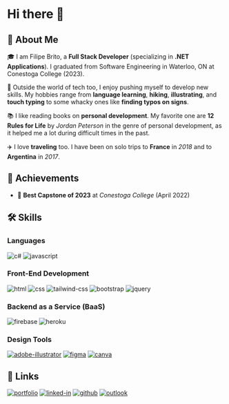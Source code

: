 # Hi there 👋

## 🚀 About Me

🎓 I am Filipe Brito, a **Full Stack Developer** (specializing in **.NET Applications**). I graduated from Software Engineering in Waterloo, ON at Conestoga College (2023).

🎸 Outside the world of tech too, I enjoy pushing myself to develop new skills. My hobbies range from **language learning**, **hiking**, **illustrating**, and **touch typing** to some whacky ones like **finding typos on signs**.

📚 I like reading books on **personal development**. My favorite one are **12 Rules for Life** by _Jordan Peterson_ in the genre of personal development, as it helped me a lot during difficult times in the past.

✈️ I love **traveling** too. I have been on solo trips to **France** in _2018_ and to **Argentina** in _2017_.

## 🏅 Achievements

-   📝 **Best Capstone of 2023** at _Conestoga College_ (April 2022)

## 🛠️ Skills

### Languages

![c#](https://img.shields.io/badge/.NET-3178C6?style=for-the-badge&logo=.net)
![javascript](https://img.shields.io/badge/JavaScript-323330?style=for-the-badge&logo=javascript&logoColor=F7DF1E)

### Front-End Development

![html](https://img.shields.io/badge/HTML5-E34F26?style=for-the-badge&logo=html5&logoColor=white)
![css](https://img.shields.io/badge/CSS3-1572B6?style=for-the-badge&logo=css3&logoColor=white)
![tailwind-css](https://img.shields.io/badge/tailwind_css-06B6D4?style=for-the-badge&logo=tailwind-css&logoColor=white)
![bootstrap](https://img.shields.io/badge/Bootstrap-563D7C?style=for-the-badge&logo=bootstrap&logoColor=white)
![jquery](https://img.shields.io/badge/jQuery-0769AD?style=for-the-badge&logo=jquery&logoColor=white)

### Backend as a Service (BaaS)

![firebase](https://img.shields.io/badge/Firebase-ffaa00?style=for-the-badge&logo=Firebase&logoColor=white)
![heroku](https://img.shields.io/badge/Heroku-430098?style=for-the-badge&logo=heroku&logoColor=white)

### Design Tools

[![adobe-illustrator](https://img.shields.io/badge/adobe_illustrator-470137?style=for-the-badge&logo=adobe-illustrator)](https://www.adobe.com/ca/products/illustrator.html)
[![figma](https://img.shields.io/badge/figma-000000?style=for-the-badge&logo=figma&logoColor=white)](https://www.figma.com/)
[![canva](https://img.shields.io/badge/canva-00C4CC?style=for-the-badge&logo=canva&logoColor=white)](https://www.canva.com/)

## 🔗 Links

[![portfolio](https://img.shields.io/badge/Portfolio-FF7139?style=for-the-badge&logo=firefoxbrowser&logoColor=white)](https://filipebrito.me/)
[![linked-in](https://img.shields.io/badge/Linked_In-0077B5?style=for-the-badge&logo=LinkedIn&logoColor=white)](https://www.linkedin.com/in/filipenbrito/)
[![github](https://img.shields.io/badge/GitHub-000000?style=for-the-badge&logo=GitHub&logoColor=white)](https://github.com/fnbrito)
[![outlook](https://img.shields.io/badge/Outlook-0078D4?style=for-the-badge&logo=microsoftoutlook)](mailto:filipe.nbrito+dev@outlook.com)
<!--[![resume](https://img.shields.io/badge/Resume-4285F4?style=for-the-badge&logo=read-the-docs&logoColor=white)]() -->
<!--
**fnbrito/fnbrito** is a ✨ _special_ ✨ repository because its `README.md` (this file) appears on your GitHub profile.

Here are some ideas to get you started:

- 🔭 I’m currently working on ...
- 🌱 I’m currently learning ...
- 👯 I’m looking to collaborate on ...
- 🤔 I’m looking for help with ...
- 💬 Ask me about ...
- 📫 How to reach me: ...
- 😄 Pronouns: ...
- ⚡ Fun fact: ...
-->
